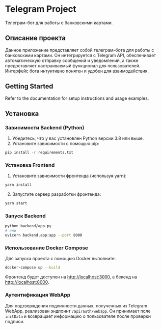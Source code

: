 # Telegram Project

Телеграм-бот для работы с банковскими картами.

## Описание проекта

Данное приложение представляет собой телеграм-бота для работы с банковскими картами. Он интегрируется с Telegram API, обеспечивает автоматическую отправку сообщений и уведомлений, а также предоставляет настраиваемый функционал для пользователей. Интерфейс бота интуитивно понятен и удобен для взаимодействия.

## Getting Started

Refer to the documentation for setup instructions and usage examples.

## Установка

### Зависимости Backend (Python)

1. Убедитесь, что у вас установлен Python версии 3.8 или выше.
2. Установите зависимости с помощью pip:

  ```bash
  pip install -r requirements.txt
  ```

### Установка Frontend

1. Установите зависимости фронтенда (используя yarn):

  ```bash
  yarn install
  ```

2. Запустите сервер разработки фронтенда:

  ```bash
  yarn start
  ```

### Запуск Backend

```bash
python backend/app.py
# или
uvicorn backend.app:app --port 8000
```

### Использование Docker Compose

Для запуска проекта с помощью Docker выполните:

```bash
docker-compose up --build
```

Фронтенд будет доступен на [http://localhost:3000](http://localhost:3000), а бекенд на [http://localhost:8000](http://localhost:8000).

### Аутентификация WebApp

Для подтверждения подлинности данных, полученных из Telegram WebApp, реализован эндпоинт `/api/auth/webapp`. Он принимает поле `initData` и возвращает информацию о пользователе после проверки подписи.

